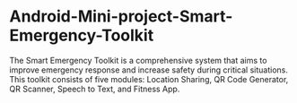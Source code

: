 # Android-Mini-project-Smart-Emergency-Toolkit
The Smart Emergency Toolkit is a comprehensive system that aims to improve emergency response and increase safety during critical situations. This toolkit consists of five modules: Location Sharing, QR Code Generator, QR Scanner, Speech to Text, and Fitness App.
